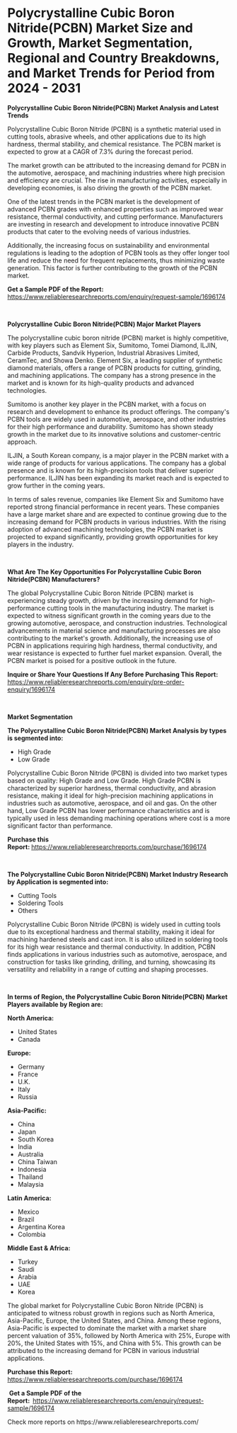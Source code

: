 <p><h1>Polycrystalline Cubic Boron Nitride(PCBN) Market Size and Growth, Market Segmentation, Regional and Country Breakdowns, and Market Trends for Period from 2024 -  2031</h1></p><p><strong>Polycrystalline Cubic Boron Nitride(PCBN) Market Analysis and Latest Trends</strong></p>
<p><p>Polycrystalline Cubic Boron Nitride (PCBN) is a synthetic material used in cutting tools, abrasive wheels, and other applications due to its high hardness, thermal stability, and chemical resistance. The PCBN market is expected to grow at a CAGR of 7.3% during the forecast period. </p><p>The market growth can be attributed to the increasing demand for PCBN in the automotive, aerospace, and machining industries where high precision and efficiency are crucial. The rise in manufacturing activities, especially in developing economies, is also driving the growth of the PCBN market.</p><p>One of the latest trends in the PCBN market is the development of advanced PCBN grades with enhanced properties such as improved wear resistance, thermal conductivity, and cutting performance. Manufacturers are investing in research and development to introduce innovative PCBN products that cater to the evolving needs of various industries.</p><p>Additionally, the increasing focus on sustainability and environmental regulations is leading to the adoption of PCBN tools as they offer longer tool life and reduce the need for frequent replacements, thus minimizing waste generation. This factor is further contributing to the growth of the PCBN market.</p></p>
<p><strong>Get a Sample PDF of the Report:&nbsp;</strong> <a href="https://www.reliableresearchreports.com/enquiry/request-sample/1696174">https://www.reliableresearchreports.com/enquiry/request-sample/1696174</a></p>
<p>&nbsp;</p>
<p><strong>Polycrystalline Cubic Boron Nitride(PCBN) Major Market Players</strong></p>
<p><p>The polycrystalline cubic boron nitride (PCBN) market is highly competitive, with key players such as Element Six, Sumitomo, Tomei Diamond, ILJIN, Carbide Products, Sandvik Hyperion, Industrial Abrasives Limited, CeramTec, and Showa Denko. Element Six, a leading supplier of synthetic diamond materials, offers a range of PCBN products for cutting, grinding, and machining applications. The company has a strong presence in the market and is known for its high-quality products and advanced technologies.</p><p>Sumitomo is another key player in the PCBN market, with a focus on research and development to enhance its product offerings. The company's PCBN tools are widely used in automotive, aerospace, and other industries for their high performance and durability. Sumitomo has shown steady growth in the market due to its innovative solutions and customer-centric approach.</p><p>ILJIN, a South Korean company, is a major player in the PCBN market with a wide range of products for various applications. The company has a global presence and is known for its high-precision tools that deliver superior performance. ILJIN has been expanding its market reach and is expected to grow further in the coming years.</p><p>In terms of sales revenue, companies like Element Six and Sumitomo have reported strong financial performance in recent years. These companies have a large market share and are expected to continue growing due to the increasing demand for PCBN products in various industries. With the rising adoption of advanced machining technologies, the PCBN market is projected to expand significantly, providing growth opportunities for key players in the industry.</p></p>
<p>&nbsp;</p>
<p><strong>What Are The Key Opportunities For Polycrystalline Cubic Boron Nitride(PCBN) Manufacturers?</strong></p>
<p><p>The global Polycrystalline Cubic Boron Nitride (PCBN) market is experiencing steady growth, driven by the increasing demand for high-performance cutting tools in the manufacturing industry. The market is expected to witness significant growth in the coming years due to the growing automotive, aerospace, and construction industries. Technological advancements in material science and manufacturing processes are also contributing to the market's growth. Additionally, the increasing use of PCBN in applications requiring high hardness, thermal conductivity, and wear resistance is expected to further fuel market expansion. Overall, the PCBN market is poised for a positive outlook in the future.</p></p>
<p><strong>Inquire or Share Your Questions If Any Before Purchasing This Report:</strong> <a href="https://www.reliableresearchreports.com/enquiry/pre-order-enquiry/1696174">https://www.reliableresearchreports.com/enquiry/pre-order-enquiry/1696174</a></p>
<p>&nbsp;</p>
<p><strong>Market Segmentation</strong></p>
<p><strong>The Polycrystalline Cubic Boron Nitride(PCBN) Market Analysis by types is segmented into:</strong></p>
<p><ul><li>High Grade</li><li>Low Grade</li></ul></p>
<p><p>Polycrystalline Cubic Boron Nitride (PCBN) is divided into two market types based on quality: High Grade and Low Grade. High Grade PCBN is characterized by superior hardness, thermal conductivity, and abrasion resistance, making it ideal for high-precision machining applications in industries such as automotive, aerospace, and oil and gas. On the other hand, Low Grade PCBN has lower performance characteristics and is typically used in less demanding machining operations where cost is a more significant factor than performance.</p></p>
<p><strong>Purchase this Report:&nbsp;</strong><a href="https://www.reliableresearchreports.com/purchase/1696174">https://www.reliableresearchreports.com/purchase/1696174</a></p>
<p>&nbsp;</p>
<p><strong>The Polycrystalline Cubic Boron Nitride(PCBN) Market Industry Research by Application is segmented into:</strong></p>
<p><ul><li>Cutting Tools</li><li>Soldering Tools</li><li>Others</li></ul></p>
<p><p>Polycrystalline Cubic Boron Nitride (PCBN) is widely used in cutting tools due to its exceptional hardness and thermal stability, making it ideal for machining hardened steels and cast iron. It is also utilized in soldering tools for its high wear resistance and thermal conductivity. In addition, PCBN finds applications in various industries such as automotive, aerospace, and construction for tasks like grinding, drilling, and turning, showcasing its versatility and reliability in a range of cutting and shaping processes.</p></p>
<p>&nbsp;</p>
<p><strong>In terms of Region, the Polycrystalline Cubic Boron Nitride(PCBN) Market Players available by Region are:</strong></p>
<p>
    <p> <strong> North America: </strong>
        <ul>
            <li>United States</li>
            <li>Canada</li>
        </ul>
        </p> 
    <p> <strong> Europe: </strong>
        <ul>
            <li>Germany</li>
            <li>France</li>
            <li>U.K.</li>
            <li>Italy</li>
            <li>Russia</li>
        </ul>
        </p> 
    <p> <strong> Asia-Pacific: </strong>
        <ul>
            <li>China</li>
            <li>Japan</li>
            <li>South Korea</li>
            <li>India</li>
            <li>Australia</li>
            <li>China Taiwan</li>
            <li>Indonesia</li>
            <li>Thailand</li>
            <li>Malaysia</li>
        </ul>
        </p> 
    <p> <strong> Latin America: </strong>
        <ul>
            <li>Mexico</li>
            <li>Brazil</li>
            <li>Argentina Korea</li>
            <li>Colombia</li>
        </ul>
        </p> 
    <p> <strong> Middle East & Africa: </strong>
        <ul>
            <li>Turkey</li>
            <li>Saudi</li>
            <li>Arabia</li>
            <li>UAE</li>
            <li>Korea</li>
        </ul>
    </p>
    </p>
<p><p>The global market for Polycrystalline Cubic Boron Nitride (PCBN) is anticipated to witness robust growth in regions such as North America, Asia-Pacific, Europe, the United States, and China. Among these regions, Asia-Pacific is expected to dominate the market with a market share percent valuation of 35%, followed by North America with 25%, Europe with 20%, the United States with 15%, and China with 5%. This growth can be attributed to the increasing demand for PCBN in various industrial applications.</p></p>
<p><strong>Purchase this Report: </strong><a href="https://www.reliableresearchreports.com/purchase/1696174">https://www.reliableresearchreports.com/purchase/1696174</a></p>
<p>&nbsp;<strong>Get a Sample PDF of the Report:&nbsp;&nbsp;</strong><a href="https://www.reliableresearchreports.com/enquiry/request-sample/1696174">https://www.reliableresearchreports.com/enquiry/request-sample/1696174</a></p>
<p><strong></strong></p>
<p>Check more reports on https://www.reliableresearchreports.com/</p>